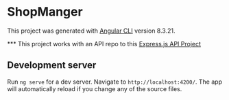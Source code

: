# ShopManger

This project was generated with [Angular CLI](https://github.com/angular/angular-cli) version 8.3.21.

*** This project works with an API repo to this [Express.js API Project](repo_LINK)

## Development server

Run `ng serve` for a dev server. Navigate to `http://localhost:4200/`. The app will automatically reload if you change any of the source files.

